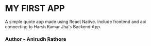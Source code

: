 # MY FIRST APP
A simple quote app made using React Native.
Include frontend and api connecting to Harsh Kumar Jha's Backend App.
### Author - Anirudh Rathore 
